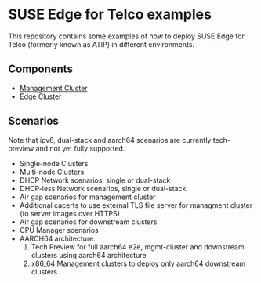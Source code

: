# SUSE Edge for Telco examples

This repository contains some examples of how to deploy SUSE Edge for Telco (formerly known as ATIP) in different environments.

##  Components

- [Management Cluster](./telco-examples/mgmt-cluster)
- [Edge Cluster](./telco-examples/edge-clusters)

## Scenarios

Note that ipv6, dual-stack and aarch64 scenarios are currently tech-preview and not yet fully supported.

- Single-node Clusters
- Multi-node Clusters
- DHCP Network scenarios, single or dual-stack
- DHCP-less Network scenarios, single or dual-stack
- Air gap scenarios for management cluster
- Additional cacerts to use external TLS file server for managment cluster (to server images over HTTPS)
- Air gap scenarios for downstream clusters
- CPU Manager scenarios
- AARCH64 architecture:
  1. Tech Preview for full aarch64 e2e, mgmt-cluster and downstream clusters using aarch64 architecture
  2. x86_64 Management clusters to deploy only aarch64 downstream clusters
